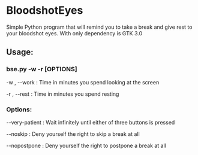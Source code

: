 # BloodshotEyes
Simple Python program that will remind you to take a break and give rest to your bloodshot eyes. With only dependency is GTK 3.0

<h2>Usage:</h2>   <h3>bse.py -w <mins to work> -r <mins to rest> [OPTIONS] </h3>
         <p>-w <minutes>, --work <minutes> : Time in minutes you spend looking at the screen
         <p>-r <minutes>, --rest <minutes> : Time in minutes you spend resting
   
<h3>Options:</h3> <p>--very-patient  : Wait infinitely until either of three buttons is pressed
         <p>--noskip        : Deny yourself the right to skip a break at all
         <p>--nopostpone    : Deny yourself the right to postpone a break at all
